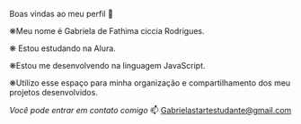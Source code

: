 Boas vindas ao meu perfil  🌻

❋Meu nome é Gabriela de Fathima ciccia Rodrigues.

❋ Estou estudando na Alura.

❋Estou me desenvolvendo na linguagem JavaScript.

❋Utilizo esse espaço para minha organização e compartilhamento dos meu projetos desenvolvidos.

*Você pode entrar em contato comigo* 📫
Gabrielastartestudante@gmail.com
